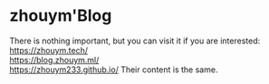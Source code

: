 # zhouym'Blog
There is nothing important, but you can visit it if you are interested:  
https://zhouym.tech/  
https://blog.zhouym.ml/  
https://zhouym233.github.io/
Their content is the same.